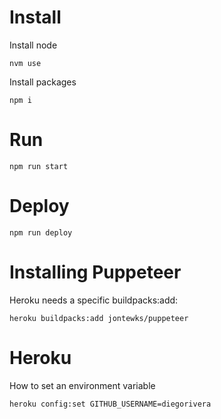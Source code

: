 Install
====
Install node
```
nvm use
```

Install packages
```
npm i
```

Run
====
```
npm run start
```

Deploy
====
```
npm run deploy
```


Installing Puppeteer
====

Heroku needs a specific buildpacks:add:
```
heroku buildpacks:add jontewks/puppeteer
```


Heroku
====

How to set an environment variable
```
heroku config:set GITHUB_USERNAME=diegorivera
```
